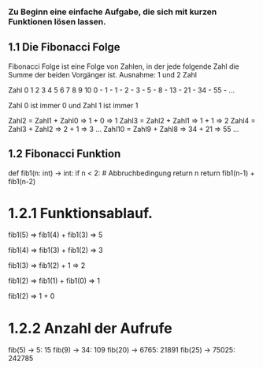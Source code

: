 ### Zu Beginn eine einfache Aufgabe, die sich mit kurzen Funktionen lösen lassen.

## 1.1 Die Fibonacci Folge
Fibonacci Folge ist eine Folge von Zahlen, in der jede folgende Zahl die Summe 
der beiden Vorgänger ist. Ausnahme: 1 und 2 Zahl

Zahl    0   1   2   3   4   5   6    7    8    9   10 
        0 - 1 - 1 - 2 - 3 - 5 - 8 - 13 - 21 - 34 - 55 - ...

Zahl 0 ist immer 0 und Zahl 1 ist immer 1

Zahl2 = Zahl1 + Zahl0 => 1 + 0 => 1
Zahl3 = Zahl2 + Zahl1 => 1 + 1 => 2
Zahl4 = Zahl3 + Zahl2 => 2 + 1 => 3
...
Zahl10 = Zahl9 + Zahl8 => 34 + 21 => 55
...


## 1.2 Fibonacci Funktion

def fib1(n: int) -> int:
    if n < 2: # Abbruchbedingung
        return n
    return fib1(n-1) + fib1(n-2)


# 1.2.1 Funktionsablauf.

fib1(5) => fib1(4) + fib1(3) => 5
            
fib1(4) => fib1(3) + fib1(2) => 3

fib1(3) => fib1(2) + 1 => 2

fib1(2) => fib1(1) + fib1(0) => 1

fib1(2) => 1 + 0

# 1.2.2 Anzahl der Aufrufe
fib(5) ->      5:     15
fib(9) ->     34:    109
fib(20) ->  6765:   21891
fib(25) -> 75025:  242785
